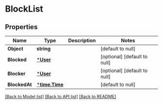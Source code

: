 # BlockList

## Properties
Name | Type | Description | Notes
------------ | ------------- | ------------- | -------------
**Object** | **string** |  | [default to null]
**Blocked** | [***User**](User.md) |  | [optional] [default to null]
**Blocker** | [***User**](User.md) |  | [optional] [default to null]
**BlockedAt** | [***time.Time**](time.Time.md) |  | [default to null]

[[Back to Model list]](../README.md#documentation-for-models) [[Back to API list]](../README.md#documentation-for-api-endpoints) [[Back to README]](../README.md)


